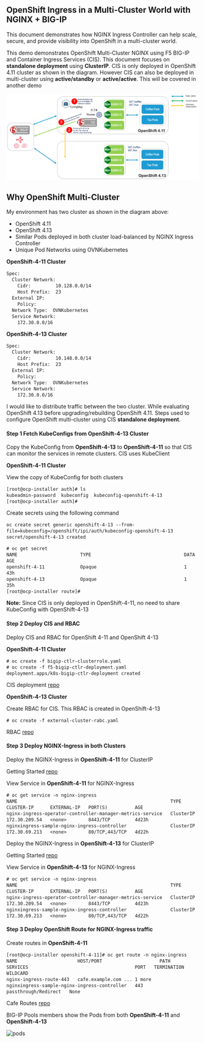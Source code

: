 ## OpenShift Ingress in a Multi-Cluster World with NGINX + BIG-IP

This document demonstrates how NGINX Ingress Controller can help scale, secure, and provide visibility into OpenShift in a multi-cluster world.

This demo demonstrates OpenShift Multi-Cluster NGINX using F5 BIG-IP and Container Ingress Services (CIS). This document focuses on **standalone deployment** using **ClusterIP**. CIS is only deployed in OpenShift 4.11 cluster as shown in the diagram. However CIS can also be deployed in multi-cluster using **active/standby** or **active/active**. This will be covered in another demo

![architecture](https://github.com/mdditt2000/openshift-4-11/blob/main/multi-cluster-nginx/diagram/2023-08-16_11-51-42.png)

## Why OpenShift Multi-Cluster

My environment has two cluster as shown in the diagram above:

* OpenShift 4.11
* OpenShift 4.13
* Similar Pods deployed in both cluster load-balanced by NGINX Ingress Controller
* Unique Pod Networks using OVNKubernetes

**OpenShift-4-11 Cluster**
```
Spec:
  Cluster Network:
    Cidr:         10.128.0.0/14
    Host Prefix:  23
  External IP:
    Policy:
  Network Type:  OVNKubernetes
  Service Network:
    172.30.0.0/16
```

**OpenShift-4-13 Cluster**
```
Spec:
  Cluster Network:
    Cidr:         10.148.0.0/14
    Host Prefix:  23
  External IP:
    Policy:
  Network Type:  OVNKubernetes
  Service Network:
    172.30.0.0/16
```

I would like to distribute traffic between the two cluster. While evaluating OpenShift 4.13 before upgrading/rebuilding OpenShift 4.11. Steps used to configure OpenShift multi-cluster using CIS **standalone deployment**.

#### Step 1 Fetch KubeConfigs from OpenShift-4-13 Cluster

Copy the KubeConfig from **OpenShift-4-13** to **OpenShift-4-11** so that CIS can monitor the services in remote clusters. CIS uses KubeClient

**OpenShift-4-11 Cluster**

View the copy of KubeConfig for both clusters

```
[root@ocp-installer auth]# ls
kubeadmin-password  kubeconfig  kubeconfig-openshift-4-13
[root@ocp-installer auth]#
```

Create secrets using the following command 

```
oc create secret generic openshift-4-13 --from-file=kubeconfig=/openshift/ipi/auth/kubeconfig-openshift-4-13
secret/openshift-4-13 created
```

```
# oc get secret
NAME                       TYPE                                  DATA   AGE
openshift-4-11             Opaque                                1      43h
openshift-4-13             Opaque                                1      35h
[root@ocp-installer route]#
```

**Note:** Since CIS is only deployed in OpenShift-4-11, no need to share KubeConfig  with OpenShift-4-13

#### Step 2 Deploy CIS and RBAC

Deploy CIS and RBAC for OpenShift 4-11 and OpenShift 4-13

**OpenShift-4-11 Cluster**

```
# oc create -f bigip-ctlr-clusterrole.yaml
# oc create -f f5-bigip-ctlr-deployment.yaml
deployment.apps/k8s-bigip-ctlr-deployment created
```
CIS deployment [repo](https://github.com/mdditt2000/openshift-4-11/blob/main/multi-cluster-nginx/openshift-4-11/cis/f5-bigip-ctlr-deployment.yaml)

**OpenShift-4-13 Cluster**

Create RBAC for CIS. This RBAC is created in OpenShift-4-13

```
# oc create -f external-cluster-rabc.yaml
```

RBAC [repo](https://github.com/mdditt2000/openshift-4-11/blob/main/multi-cluster-nginx/openshift-4-13/cis/external-cluster-rabc.yaml)

#### Step 3 Deploy NGINX-Ingress in both Clusters

Deploy the NGINX-Ingress in **OpenShift-4-11** for ClusterIP

Getting Started [repo](https://github.com/nginxinc/nginx-ingress-helm-operator#getting-started)

View Service in **OpenShift-4-11** for NGINX-Ingress

```
# oc get service -n nginx-ingress
NAME                                                        TYPE        CLUSTER-IP      EXTERNAL-IP   PORT(S)          AGE
nginx-ingress-operator-controller-manager-metrics-service   ClusterIP   172.30.209.54   <none>        8443/TCP         4d23h
nginxingress-sample-nginx-ingress-controller                ClusterIP   172.30.69.213   <none>        80/TCP,443/TCP   4d22h
```

Deploy the NGINX-Ingress in **OpenShift-4-13** for ClusterIP

Getting Started [repo](https://github.com/nginxinc/nginx-ingress-helm-operator#getting-started)

View Service in **OpenShift-4-13** for NGINX-Ingress

```
# oc get service -n nginx-ingress
NAME                                                        TYPE        CLUSTER-IP      EXTERNAL-IP   PORT(S)          AGE
nginx-ingress-operator-controller-manager-metrics-service   ClusterIP   172.30.209.54   <none>        8443/TCP         4d23h
nginxingress-sample-nginx-ingress-controller                ClusterIP   172.30.69.213   <none>        80/TCP,443/TCP   4d22h
```

#### Step 3 Deploy OpenShift Route for NGINX-Ingress traffic

Create routes in **OpenShift-4-11**

```
[root@ocp-installer openshift-4-11]# oc get route -n nginx-ingress
NAME                      HOST/PORT                     PATH   SERVICES                                       PORT   TERMINATION            WILDCARD
nginx-ingress-route-443   cafe.example.com ... 1 more          nginxingress-sample-nginx-ingress-controller   443    passthrough/Redirect   None
```

Cafe Routes [repo](https://github.com/mdditt2000/openshift-4-11/blob/main/multi-cluster-nginx/openshift-4-11/ocp-route/nginx-ingress/nginx-ingress-route-443.yaml)

BIG-IP Pools members show the Pods from both **OpenShift-4-11** and **OpenShift-4-13**

![pods]()
